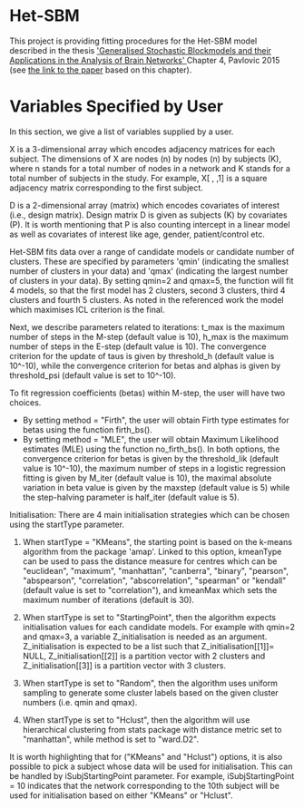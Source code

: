 # Het-SBM
This project is providing fitting procedures for the Het-SBM model described in the thesis ['Generalised Stochastic Blockmodels and their Applications in the Analysis of Brain Networks' ](https://core.ac.uk/download/pdf/42619639.pdf) Chapter 4, Pavlovic 2015 (see [the link to the paper](https://www.biorxiv.org/content/10.1101/672071v1.abstract)  based on this chapter). 
# Variables Specified by User
In this section, we give a list of variables supplied by a user.

X is a 3-dimensional array which encodes adjacency matrices for each subject. The dimensions of X are nodes (n) by nodes (n) by subjects (K), where n stands for a total number of nodes in a network and K stands for a total number of subjects in the study.  For example, X[ , ,1] is a square adjacency matrix corresponding to the first subject. 

D is a 2-dimensional array (matrix) which encodes covariates of interest (i.e., design matrix). Design matrix D is given as subjects (K) by covariates (P). It is worth mentioning that P is also counting intercept in a linear model as well as covariates of interest like age, gender, patient/control etc. 

Het-SBM fits data over a range of candidate models or candidate number of clusters. These are specified by parameters 'qmin' (indicating the smallest number of clusters in your data) and 'qmax' (indicating the largest number of clusters in your data). By setting qmin=2 and qmax=5, the function will fit 4 models, so that the first model has 2 clusters, second 3 clusters, third 4 clusters and fourth 5 clusters. As noted in the referenced work the model which maximises ICL criterion is the final. 


Next, we describe parameters related to iterations:  t_max is the maximum number of steps in the M-step (default value is 10), h_max  is the maximum number of steps in the E-step (default value is 10). The convergence criterion for the  update of taus is given by threshold_h (default value is 10^-10), while the convergence criterion for betas and alphas is given by threshold_psi (default value is set to 10^-10). 

To fit regression coefficients (betas) within M-step, the user will have two choices. 
- By setting method = "Firth", the user will obtain Firth type estimates for betas using the function firth_bs().
- By setting method = "MLE", the user will obtain Maximum Likelihood estimates (MLE) using the function no_firth_bs().
In both options, the convergence criterion for betas  is given by the threshold_lik (default value is 10^-10), the maximum number of steps in a logistic regression fitting is given by M_iter (default value is 10), the maximal absolute variation in beta value is given by the maxstep (default value is 5) while the step-halving parameter is half_iter (default value is 5).

Initialisation: There are 4 main initialisation strategies which can be chosen using the startType parameter. 

1. When startType = "KMeans", the starting point is based on the k-means algorithm from the package 'amap'. Linked to  this option, kmeanType can be used to pass the distance measure for centres which can be "euclidean", "maximum", "manhattan", "canberra", "binary", "pearson", "abspearson", "correlation", "abscorrelation", "spearman" or "kendall" (default value is set to "correlation"), and  kmeanMax which sets the maximum number of iterations (default is 30). 

2. When startType  is set to  "StartingPoint", then the algorithm expects initialisation values for each candidate models. For example with qmin=2 and qmax=3, a variable Z_initialisation is needed as an argument. Z_initialisation is expected to be a list such that Z_initialisation[[1]]= NULL, Z_initialisation[[2]] is a partition vector with 2 clusters and Z_initialisation[[3]] is a partition vector with 3 clusters.

3. When startType  is set to "Random", then the algorithm uses uniform sampling to generate some cluster labels based on the given cluster numbers (i.e. qmin and qmax). 

4. When startType  is set  to  "Hclust", then the algorithm will use hierarchical clustering from stats package with distance metric set to "manhattan", while method is set to "ward.D2". 

It is worth highlighting that for ("KMeans" and "Hclust") options, it is also possible to pick a subject whose data will be used for initialisation. This can be handled by iSubjStartingPoint parameter. For example, iSubjStartingPoint = 10 indicates that the network corresponding to the 10th subject will be used for initialisation based on either "KMeans" or "Hclust".



